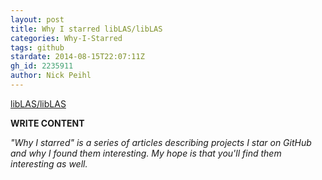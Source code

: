 ```yaml
---
layout: post
title: Why I starred libLAS/libLAS
categories: Why-I-Starred
tags: github
stardate: 2014-08-15T22:07:11Z
gh_id: 2235911
author: Nick Peihl
---
```


[libLAS/libLAS](https://github.com/libLAS/libLAS)

**WRITE CONTENT**

*"Why I starred" is a series of articles describing projects I star on GitHub and why I found them interesting. My hope is that you'll find them interesting as well.*


